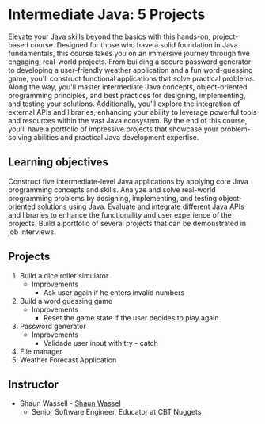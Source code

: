 # Intermediate Java: 5 Projects

Elevate your Java skills beyond the basics with this hands-on, project-based course. Designed for those who have a solid foundation in Java fundamentals, this course takes you on an immersive journey through five engaging, real-world projects. From building a secure password generator to developing a user-friendly weather application and a fun word-guessing game, you'll construct functional applications that solve practical problems. Along the way, you'll master intermediate Java concepts, object-oriented programming principles, and best practices for designing, implementing, and testing your solutions. Additionally, you'll explore the integration of external APIs and libraries, enhancing your ability to leverage powerful tools and resources within the vast Java ecosystem. By the end of this course, you'll have a portfolio of impressive projects that showcase your problem-solving abilities and practical Java development expertise.

## Learning objectives

Construct five intermediate-level Java applications by applying core Java programming concepts and skills.
Analyze and solve real-world programming problems by designing, implementing, and testing object-oriented solutions using Java.
Evaluate and integrate different Java APIs and libraries to enhance the functionality and user experience of the projects.
Build a portfolio of several projects that can be demonstrated in job interviews.

## Projects

1. Build a dice roller simulator
   - Improvements
     - Ask user again if he enters invalid numbers
2. Build a word guessing game
   - Improvements
     - Reset the game state if the user decides to play again
3. Password generator
   - Improvements
     - Validade user input with try - catch
4. File manager
5. Weather Forecast Application

## Instructor
- Shaun Wassell - [Shaun Wassel](https://github.com/shaunwa)
  - Senior Software Engineer, Educator at CBT Nuggets
